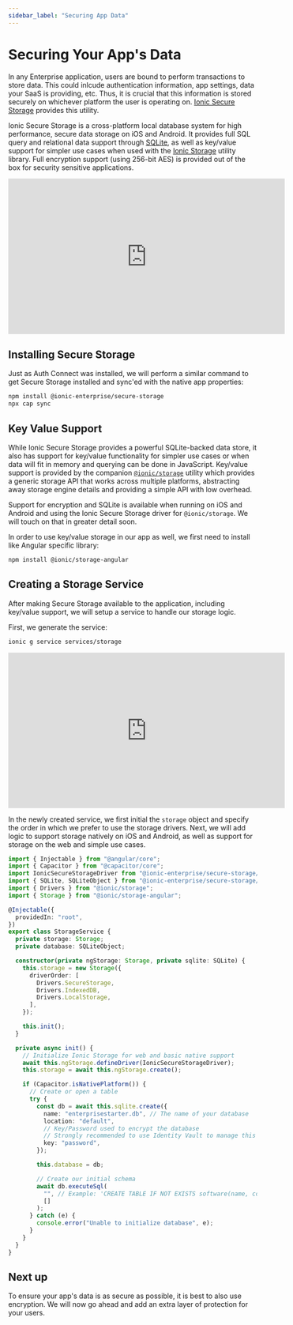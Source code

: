 ```yaml
---
sidebar_label: "Securing App Data"
---
```


# Securing Your App's Data

In any Enterprise application, users are bound to perform transactions to store data. This could inlcude authentication information, app settings, data your SaaS is providing, etc. Thus, it is crucial that this information is stored securely on whichever platform the user is operating on. [Ionic Secure Storage](https://ionic.io/products/secure-storage) provides this utility.

Ionic Secure Storage is a cross-platform local database system for high performance, secure data storage on iOS and Android. It provides full SQL query and relational data support through [SQLite](https://www.sqlite.org/index.html), as well as key/value support for simpler use cases when used with the [Ionic Storage](https://github.com/ionic-team/ionic-storage) utility library. Full encryption support (using 256-bit AES) is provided out of the box for security sensitive applications.

<iframe
  src="https://www.loom.com/embed/ecd290e065aa42db8bbffc06cf1a5677"
  frameborder="0"
  allowfullscreen
  width="560"
  height="315"
></iframe>

## Installing Secure Storage

Just as Auth Connect was installed, we will perform a similar command to get Secure Storage installed and sync'ed with the native app properties:

```bash
npm install @ionic-enterprise/secure-storage
npx cap sync
```

## Key Value Support

While Ionic Secure Storage provides a powerful SQLite-backed data store, it also has support for key/value functionality for simpler use cases or when data will fit in memory and querying can be done in JavaScript. Key/value support is provided by the companion [`@ionic/storage`](https://github.com/ionic-team/ionic-storage) utility which provides a generic storage API that works across multiple platforms, abstracting away storage engine details and providing a simple API with low overhead.

Support for encryption and SQLite is available when running on iOS and Android and using the Ionic Secure Storage driver for `@ionic/storage`. We will touch on that in greater detail soon.

In order to use key/value storage in our app as well, we first need to install like Angular specific library:

```bash
npm install @ionic/storage-angular
```

## Creating a Storage Service

After making Secure Storage available to the application, including key/value support, we will setup a service to handle our storage logic.

First, we generate the service:

```bash
ionic g service services/storage
```

<iframe
  src="https://www.loom.com/embed/66d11da5d7d4471b82f88df02f3cd03f"
  frameborder="0"
  allowfullscreen
  width="560"
  height="315"
></iframe>

In the newly created service, we first initial the `storage` object and specify the order in which we prefer to use the storage drivers. Next, we will add logic to support storage natively on iOS and Android, as well as support for storage on the web and simple use cases.

```typescript title="src/app/services/storage.service.ts"
import { Injectable } from "@angular/core";
import { Capacitor } from "@capacitor/core";
import IonicSecureStorageDriver from "@ionic-enterprise/secure-storage/driver";
import { SQLite, SQLiteObject } from "@ionic-enterprise/secure-storage/ngx";
import { Drivers } from "@ionic/storage";
import { Storage } from "@ionic/storage-angular";

@Injectable({
  providedIn: "root",
})
export class StorageService {
  private storage: Storage;
  private database: SQLiteObject;

  constructor(private ngStorage: Storage, private sqlite: SQLite) {
    this.storage = new Storage({
      driverOrder: [
        Drivers.SecureStorage,
        Drivers.IndexedDB,
        Drivers.LocalStorage,
      ],
    });

    this.init();
  }

  private async init() {
    // Initialize Ionic Storage for web and basic native support
    await this.ngStorage.defineDriver(IonicSecureStorageDriver);
    this.storage = await this.ngStorage.create();

    if (Capacitor.isNativePlatform()) {
      // Create or open a table
      try {
        const db = await this.sqlite.create({
          name: "enterprisestarter.db", // The name of your database
          location: "default",
          // Key/Password used to encrypt the database
          // Strongly recommended to use Identity Vault to manage this
          key: "password",
        });

        this.database = db;

        // Create our initial schema
        await db.executeSql(
          "", // Example: 'CREATE TABLE IF NOT EXISTS software(name, company, type version)'
          []
        );
      } catch (e) {
        console.error("Unable to initialize database", e);
      }
    }
  }
}
```

## Next up

To ensure your app's data is as secure as possible, it is best to also use encryption. We will now go ahead and add an extra layer of protection for your users.
